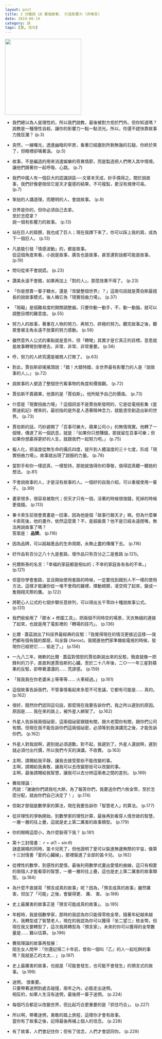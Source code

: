 ```yaml
---
layout: post
title: 3 分鐘說 18 萬個故事， 打造影響力 (許榮哲)
date: 2019-06-19
category: 訣
tags: [書, 佳句]
---
```


<img src="https://doltegg.github.io/egg/others/egg/story1.jpg" style="width:250px"/>

- 我們總以為人是理性的，所以我們說教，最後被對方拒於門外。但你知道嗎？說教是一種慢性自殺，讓你的影響力一點一點流光。所以，你還不趕快靠故事力挽狂瀾？ (p.3)


- 突然，一線曙光，透進幽暗的牢房，看著已經磨到所剩無幾的石鎚，你終於笑了，但眼裡卻噙著淚。 (p.5)

<!--more-->


- 故事，不是編造的用來消遣娛樂的奇異情節，而是製造把人們帶入其中情境，讓他們跟著你一起呼吸、心跳。 (p.7)


- 我們中國人有一個巨大的認識誤區──文章本天成，妙手偶得之。關於說故事，我們好像更相信它是天才靈感的結果，不可複製，更沒有規律可尋。 (p.7)


- 笨拙的人講道理，而聰明的人，會說故事。 (p.8)


- 世界是你的，但你必須自己去拿。<br />
至於怎麼拿？<br />
說一個有影響力的故事。 (p.13)


- 站在巨人的肩膀，我也成了巨人；現在我蹲下來了，你可以踩上我的肩，成為下一個巨人。 (p.13)


- 凡是能引發「情感波動」的，都是故事。<br />
從這個角度來看，小說是故事，廣告也是故事，甚至連對話都可能是故事。 (p.19)


- 問句從來不會說謊。 (p.23)


- 讚美永遠不會錯，如果再加上「對的人」，那麼效果不得了。 (p.23)


- 「你是想賣一輩子糖水，還是『改變整個世界』？」這兩句話就是賈伯斯最擅長的說故事模式，後人稱它為「現實扭曲力場」。 (p.37)


- 「阻礙」是個難易度的開關調整器。只要你動一動手，不，動一動腦，就可以調整目標的難意度。 (p.55)


- 努力人的故事，著重在人物的努力、再努力、終極的努力。聽完故事之後，聽眾會被主角永遠不放棄的努力感動。 (p.56)


- 雖然意外人公式的重點就是意外，但「轉彎」其實才是它真正的目標。意思就是故事轉彎到哪裡去，非常、非常、非常重要。 (p.56)


- 呼，努力的人終究還是被商人打敗了。 (p.63)


- 對此，賈伯斯卻搖搖頭說：「錯！大錯特錯，全世界最有影響力的人是『說故事的人』。」 (p.72)


- 說故事的人塑造了整個世代看事物的角度和價值觀。 (p.72)


- 賈伯斯不賣蘋果，他賣的是「賈伯斯」，他所賦予自己的價值。 (p.73)


- 什麼是「現實扭曲力場」？這個詞並不是賈伯斯發明的，它是從電視影集《星際迷航記》裡來的，最初指的是外星人憑著精神念力，就能憑空創造出新的世界。 (p.73)


- 賈伯斯的話，巧妙避開了「百事可樂大，蘋果公司小」的無情現實。他轉了一個彎，傳達了另一個訊息，就是：「如果你只想賺錢，那就留在百事可樂；但如果你想贏得更好的人生，就跟我們一起努力吧。」 (p.75)


- 擬人化，把溫度從無生命的攝氏四度，提升到人體溫度的三十七度，形成「現實扭曲力場」，故事就出現了說服的力量。 (p.78)


- 當對手和你一樣認真，一樣堅持，那她就值得你的尊敬，值得認真聽一聽她的想法。 (p.81)


- 不會說故事的人，才是沒有故事的人。一個好的自我介紹，可以重複使用一輩子。 (p.99)


- 畫家很多，很容易被取代；但天才只有一個，活著的時候很值錢，死掉的時候更值錢。 (p.113)


- 畢卡索生前很會賣畫是一回事，因為他是個「故事行銷天才」嘛。但為什麼畢卡索死後，他的畫作，依然這麼賣？不，是超級賣？他不是已經永遠閉嘴，無法再說故事了嗎？<br />
答案是： <b>品牌</b>。 (p.116)


- 因為品牌，可以超越產品的生命周期，永無止盡的傳播下去。 (p.116)


- 好作品有百分之八十九是套路，壞作品只有百分之二是套路 (p.121)。


- 托爾斯泰的名言：「幸福的家庭都是相似的；不幸的家庭各有各的不幸。」 (p.121)


- 但當你學會套路，並且開始使用套路的時候，一定要找到跟別人不一樣的使用方法，這樣才能讓你從一堆不會飛的雞裡，揮動翅膀，凌空飛了起來，變成一隻翱翔天際的鷹。 (p.122)


- 將靶心人公式的七個步驟任意排列，可以得出五千零四十種說故事公式。 (p.131)


- 我們偷偷用了「膠水 $+$ 修圖工具」，把兩個不同時空的場景，天衣無縫的連接了起來，也就是用了電影裡的「轉場的技巧」。 (p.136)


- 比爾 ‧ 蓋茲說出了科技界最經典的反駁：「我覺得現在的情況更接近這樣──我們都有個有錢的鄰居，叫全錄 (Xerox)。我闖進他們家準備偷電視的時候，發現你已經把它...... 偷走了。」 (p.156)


- 一九八三年，微軟的比爾 ‧ 蓋茲對憤怒的賈伯斯說出來的反駁，簡直就像一把鋒利的刀子，直直刺進賈伯斯的心臟。至於二十八年後，二○一一年三星對蘋果的反駁，卻帶著濃濃的...... 荒謬感。 (p.159)


- 「我我我在你老婆床上等等等...... 火車經過。」 (p.161)


- 這個故事告訴我們，不管事情看起來多麼不可思議，它都有可能是...... 真的。 (p.162)


- 很好，既然你們認同這句話，那麼現在我要告訴你們，我之所以遲到的原因。原因是...... 我在來的路上，被外星人綁架了。 (p.162)


- 外星人告訴我兩個祕密，這兩個祕密跟錢有關，跟大老闆你有關，跟你們公司有關。但現在我不能告訴你們這兩個祕密，必須等到我演講完之後，才能告訴你們。 (p.162)


- 外星人對我說啊，遲到就必須道歉。對不起，我遲到了。外星人還說啊，遲到就必須付出代價，所以我們今天的演講，不收費。 (p.163)


- 主啊，請賜給我平靜，讓我去接受那些不能改變的事。<br />
主啊，請賜給我勇敢，讓我可以去改變那些可以改變的事。<br />
主啊，最後請賜給我智慧，讓我可以去分辨這兩者之間的差別。 (p.169)


- 賽局理論：<br />
丙說：「謝謝你們請我吃大餅，為了報答你們，我要送你們六枚金幣，至於怎麼分配，就由你們自己決定了！」 (p.174)


- 但剛才那個是數學家的算法，現在我要告訴你「智慧老人」的算法。 (p.177)


- 從非理性的爭執開始，到數學家的理性計算，最後再到看穿人情世故的智慧，一層一層的往上疊，這就是史上第二厲害的故事類型。 (p.179)


- 你的眼睛這麼小，為什麼裝得下我？ (p.181)


- 第十三封情書： $r=a(1-\sin\theta)$<br />
謎底揭曉的同時，笛卡兒死了，但他證明了愛可以裝進無邊無際的宇宙，像第十三封情書「愛的心臟線」，那裡裝進了全部的笛卡兒。 (p.182)


- 從裡性的數學，到感性的愛情，最後利用數學式畫出愛情的曲線，這只有相愛的兩個人才能看穿的智慧，一層一層的往上疊，這也是史上第二厲害的故事類型。 (p.184)


- 為什麼不直接寫「預言成真的故事」呢？因為，「預言成真的故事」雖然厲害，但加了「可能」之後，會變得更、 厲、 害。 (p.188)


- 史上最厲害的故事正是「預言可能成真的故事」。 (p.195)


- 年輕時，我是個數學家，那時的我認為你只能得零枚金幣，隨著年紀越來越大，我轉型成了智慧老人，現在的我認為你可以獲得『坐二望三』枚金幣。但現在我又要轉型了，這次我將轉型為『預言家』，未來的你可以獲得的金幣數量是...... 難以估算。 (p.196)


- 賽局理論的故事再發展：<br />
陌生女人問甲：「你還記得二十年前，曾和一個叫『乙』的人一起吃餅的事嗎？我就是乙的太太... 」 (p.197)


- 史上最厲害的故事，也就是「可能會發生，也可能不會發生」的預言式的故事。 (p.199)


- 迷惘， 很重要。<br />
只要帶著迷惘到處去碰撞，兩年之內，必能走出迷惘。<br />
相反的，如果人生沒有迷惘，最後將一輩子迷惘。 (p.224)


- 每個巧合都足以改變世界，但比起巧合更重要的是「抓住巧合」。 (p.227)


- 所以啊，帶著迷惘，勇敢的踏上旅程，這樣你才會有故事。<br />
當你有了故事之後，記得最後再補上個人的信念。 (p.228)


- 有了故事，人們會記住你；但有了信念，人們才會認同你。 (p.229)
